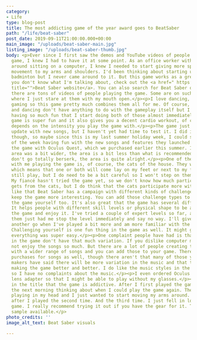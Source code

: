 ```yaml
---
category:
- Life
type: blog-post
title: The most addicting game of the year award goes to BeatSaber
path: "/life/beat-saber"
post_date: 2019-09-11T21:00:00.000+00:00
main_image: "/uploads/beat-saber-main.jpg"
listing_image: "/uploads/beat-saber-thumb.jpg"
body: <p>Ever since I first saw the demos and YouTube videos of people playing the
  game, I knew I had to have it at some point. As an office worker with hobbies revolving
  around sitting on a computer, I knew I needed to start giving more specifically
  movement to my arms and shoulders. I'd been thinking about starting up tennis or
  badminton but I never came around to it. But this game works as a great substitute.</p><p>If
  you don't know what I'm talking about, check out the <a href=" https://beatsaber.com/"
  title="">Beat Saber website</a>. You can also search for Beat Saber on YouTube,
  there are tons of videos of people playing the game. Some are on such a skill level
  where I just stare at them with my mouth open.</p><p>I love dancing, singing and
  gaming so this game pretty much combines them all for me. Of course, my singing
  and dancing don't have anything to do with the gameplay itself but I find myself
  having so much fun that I start doing both of those almost immediately.</p><p>The
  game is super fun and it also gives you a decent cardio workout, of course it all
  depends on the intensity you play the game with.</p><p>The game just got a free
  update with new songs, but I haven't yet had time to test it. I did install it today
  though, so maybe since this is my last summer holiday week, I could spend the rest
  of the week having fun with the new songs and features they launched.</p><p>I play
  the game with Oculus Quest, which we purchased earlier this summer. I wish my play
  area was a bit wider, the area is a bit less than what is recommended. But if I
  don't go totally berserk, the area is quite alright.</p><p>One of the biggest problems
  with me playing the game is, of course, the cats of the house. They want to participate,
  which means that one or both will come lay on my feet or next to my feet. I can
  still play, but I do need to be a bit careful so I won't step on them or kick them.
  My fiancé hasn't tried the game yet, so we don't know how much participation he
  gets from the cats, but I do think that the cats participate more with me.</p><p>I
  like that Beat Saber has a campaign with different kinds of challenges. It helps
  keep the game more interesting. You can add those challenge types to any songs in
  the game yourself too. It's also great that the game has several difficulty levels.
  It helps people with different skill levels or physical shape to be able to play
  the game and enjoy it. I've tried a couple of expert levels so far, and some of
  them just had me stop the level immediately and say no way. I'll give those levels
  another go when I've played a bit more and am more familiar with the level styles.
  Challenging yourself is one fun thing in the game as well. It might get boring if
  everything was super easy.</p><p>One complaint people have had is that the songs
  in the game don't have that much variation. If you dislike computer music, you might
  not enjoy the songs so much. But there are a lot of people creating their own levels
  with a wider range of songs and you can add those to your game. There are in game
  purchases for songs as well, though there aren't that many of those yet. The game
  makers have said there will be more variation in the music and that they will keep
  making the game better and better. I do like the music styles in the game, though,
  so I have no complaints about the music.</p><p>I even ordered Oculus Quest prescription
  lens adapter so that I might be able to play without my glasses.</p><p>I mention
  in the title that the game is addictive. After I first played the game, I woke up
  the next morning thinking about when I could play the game again. The songs were
  playing in my head and I just wanted to start moving my arms around. And this continued
  after I played the second time. And the third time. I just fell in love with the
  game. I really recommend trying it out if you have the gear for it. There is a free
  sample available.</p>
photo_credits: ''
image_alt_text: Beat Saber visuals

---
```

